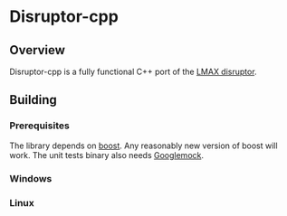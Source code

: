 # Disruptor-cpp

## Overview

Disruptor-cpp is a fully functional C++ port of the [LMAX disruptor](https://lmax-exchange.github.io/disruptor/). 

## Building

### Prerequisites

The library depends on [boost](http://www.boost.org/). Any reasonably new version of boost will work.
The unit tests binary also needs [Googlemock](https://github.com/google/googletest).

### Windows 

### Linux